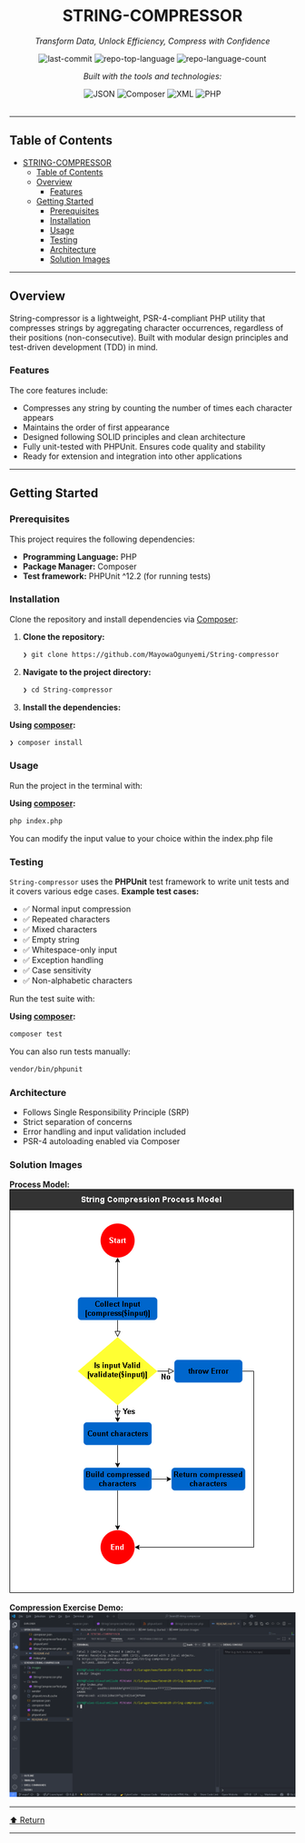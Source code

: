 <div id="top">

<!-- HEADER STYLE: CLASSIC -->
<div align="center">


# STRING-COMPRESSOR

<em>Transform Data, Unlock Efficiency, Compress with Confidence</em>

<!-- BADGES -->
<img src="https://img.shields.io/github/last-commit/MayowaOgunyemi/String-compressor?style=flat&logo=git&logoColor=white&color=0080ff" alt="last-commit">
<img src="https://img.shields.io/github/languages/top/MayowaOgunyemi/String-compressor?style=flat&color=0080ff" alt="repo-top-language">
<img src="https://img.shields.io/github/languages/count/MayowaOgunyemi/String-compressor?style=flat&color=0080ff" alt="repo-language-count">

<em>Built with the tools and technologies:</em>

<img src="https://img.shields.io/badge/JSON-000000.svg?style=flat&logo=JSON&logoColor=white" alt="JSON">
<img src="https://img.shields.io/badge/Composer-885630.svg?style=flat&logo=Composer&logoColor=white" alt="Composer">
<img src="https://img.shields.io/badge/XML-005FAD.svg?style=flat&logo=XML&logoColor=white" alt="XML">
<img src="https://img.shields.io/badge/PHP-777BB4.svg?style=flat&logo=PHP&logoColor=white" alt="PHP">

</div>
<br>

---

## Table of Contents

- [STRING-COMPRESSOR](#string-compressor)
  - [Table of Contents](#table-of-contents)
  - [Overview](#overview)
    - [Features](#features)
  - [Getting Started](#getting-started)
    - [Prerequisites](#prerequisites)
    - [Installation](#installation)
    - [Usage](#usage)
    - [Testing](#testing)
    - [Architecture](#architecture)
    - [Solution Images](#solution-images)

---

## Overview

String-compressor is a lightweight, PSR-4-compliant PHP utility that compresses strings by aggregating character occurrences, regardless of their positions (non-consecutive). Built with modular design principles and test-driven development (TDD) in mind.

### Features

The core features include:
- Compresses any string by counting the number of times each character appears
- Maintains the order of first appearance
- Designed following SOLID principles and clean architecture
- Fully unit-tested with PHPUnit. Ensures code quality and stability
- Ready for extension and integration into other applications

---

## Getting Started

### Prerequisites

This project requires the following dependencies:

- **Programming Language:** PHP
- **Package Manager:** Composer
- **Test framework:** PHPUnit ^12.2 (for running tests)

### Installation

Clone the repository and install dependencies via [Composer](https://getcomposer.org):

1. **Clone the repository:**

    ```sh
    ❯ git clone https://github.com/MayowaOgunyemi/String-compressor
    ```

2. **Navigate to the project directory:**

    ```sh
    ❯ cd String-compressor
    ```

3. **Install the dependencies:**

**Using [composer](https://www.php.net/):**

```sh
❯ composer install
```

### Usage

Run the project in the terminal with:

**Using [composer](https://www.php.net/):**

```sh
php index.php
```
You can modify the input value to your choice within the index.php file

### Testing

`String-compressor` uses the **PHPUnit** test framework to write unit tests and it covers various edge cases. 
**Example test cases:**
- ✅ Normal input compression
- ✅ Repeated characters
- ✅ Mixed characters
- ✅ Empty string
- ✅ Whitespace-only input
- ✅ Exception handling
- ✅ Case sensitivity
- ✅ Non-alphabetic characters

Run the test suite with:

**Using [composer](https://www.php.net/):**

```sh
composer test
```

You can also run tests manually:
```sh
vendor/bin/phpunit
```

### Architecture
- Follows Single Responsibility Principle (SRP)
- Strict separation of concerns
- Error handling and input validation included
- PSR-4 autoloading enabled via Composer

### Solution Images
**Process Model:**
![String Compressor Process Model](images/model.png)

**Compression Exercise Demo:**
![String Compressor Exercise Demo](images/demo.png)


---

<div align="left"><a href="#top">⬆ Return</a></div>

---
